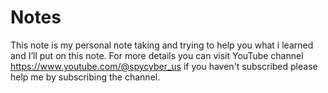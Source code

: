 # Notes
This note is my personal note taking and trying to help you what i learned and I’ll put on this note.
For more details you can visit YouTube channel https://www.youtube.com/@spycyber_us if you haven't subscribed please help me by subscribing the channel. 

